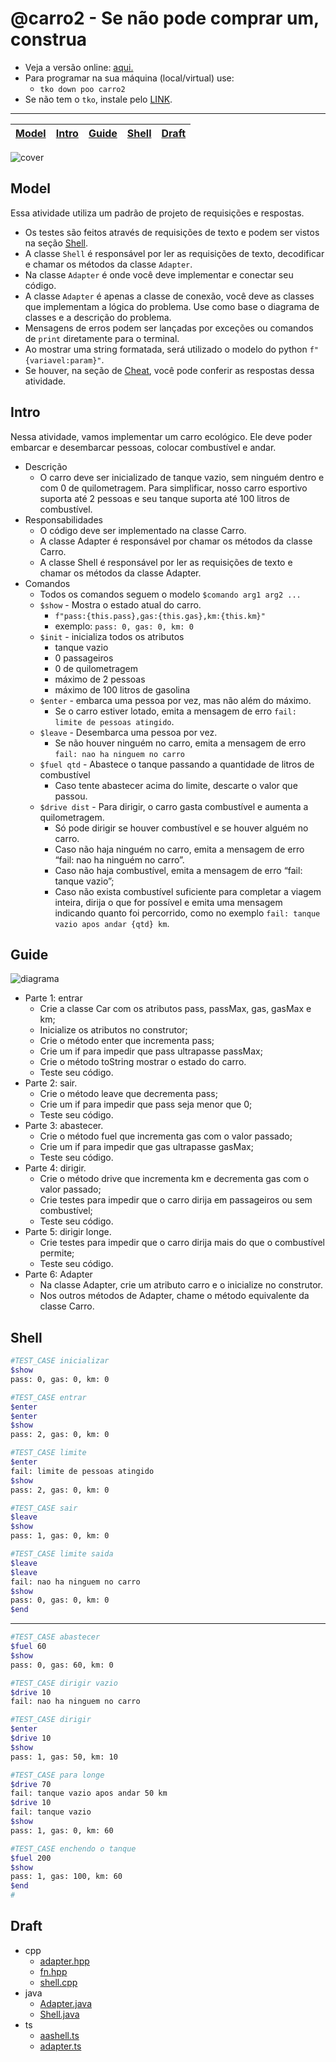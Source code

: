 # @carro2 - Se não pode comprar um, construa

- Veja a versão online: [aqui.](https://github.com/qxcodepoo/arcade/blob/master/base/carro2/Readme.md)
- Para programar na sua máquina (local/virtual) use:
  - `tko down poo carro2`
- Se não tem o `tko`, instale pelo [LINK](https://github.com/senapk/tko#tko).

---

<!-- toch -->
[Model](#model) | [Intro](#intro) | [Guide](#guide) | [Shell](#shell) | [Draft](#draft)
-- | -- | -- | -- | --
<!-- toch -->

![cover](https://raw.githubusercontent.com/qxcodepoo/arcade/master/base/carro2/cover.jpg)

## Model

Essa atividade utiliza um padrão de projeto de requisições e respostas.

- Os testes são feitos através de requisições de texto e podem ser vistos na seção [Shell](#shell).
- A classe `Shell` é responsável por ler as requisições de texto, decodificar e chamar os métodos da classe `Adapter`.
- Na classe `Adapter` é onde você deve implementar e conectar seu código.
- A classe `Adapter` é apenas a classe de conexão, você deve as classes que implementam a lógica do problema. Use como base o diagrama de classes e a descrição do problema.
- Mensagens de erros podem ser lançadas por exceções ou comandos de `print` diretamente para o terminal.
- Ao mostrar uma string formatada, será utilizado o modelo do python `f"{variavel:param}"`.
- Se houver, na seção de [Cheat](#cheat), você pode conferir as respostas dessa atividade.

## Intro

Nessa atividade, vamos implementar um carro ecológico. Ele deve poder embarcar e desembarcar pessoas, colocar combustível e andar.

- Descrição
  - O carro deve ser inicializado de tanque vazio, sem ninguém dentro e com 0 de quilometragem.
  Para simplificar, nosso carro esportivo suporta até 2 pessoas e seu tanque suporta até 100 litros de combustível.
- Responsabilidades
  - O código deve ser implementado na classe Carro.
  - A classe Adapter é responsável por chamar os métodos da classe Carro.
  - A classe Shell é responsável por ler as requisições de texto e chamar os métodos da classe Adapter.
- Comandos
  - Todos os comandos seguem o modelo `$comando arg1 arg2 ...`
  - `$show` - Mostra o estado atual do carro.
    - `f"pass:{this.pass},gas:{this.gas},km:{this.km}"`
    - exemplo: `pass: 0, gas: 0, km: 0`
  - `$init` - inicializa todos os atributos
    - tanque vazio
    - 0 passageiros
    - 0 de quilometragem
    - máximo de 2 pessoas
    - máximo de 100 litros de gasolina
  - `$enter` - embarca uma pessoa por vez, mas não além do máximo.
    - Se o carro estiver lotado, emita a mensagem de erro `fail: limite de pessoas atingido`.
  - `$leave` - Desembarca uma pessoa por vez.
    - Se não houver ninguém no carro, emita a mensagem de erro `fail: nao ha ninguem no carro`
  - `$fuel qtd` -  Abastece o tanque passando a quantidade de litros de combustível
    - Caso tente abastecer acima do limite, descarte o valor que passou.
  - `$drive dist` - Para dirigir, o carro gasta combustível e aumenta a quilometragem.
    - Só pode dirigir se houver combustível e se houver alguém no carro.
    - Caso não haja ninguém no carro, emita a mensagem de erro “fail: nao ha ninguém no carro”.
    - Caso não haja combustível, emita a mensagem de erro “fail: tanque vazio”;
    - Caso não exista combustível suficiente para completar a viagem inteira, dirija o que for possível e emita uma mensagem indicando quanto foi percorrido, como no exemplo `fail: tanque vazio apos andar {qtd} km`.

## Guide

![diagrama](https://raw.githubusercontent.com/qxcodepoo/arcade/master/base/carro2/diagrama.png)

- Parte 1: entrar
  - Crie a classe Car com os atributos pass, passMax, gas, gasMax e km;
  - Inicialize os atributos no construtor;
  - Crie o método enter que incrementa pass;
  - Crie um if para impedir que pass ultrapasse passMax;
  - Crie o método toString mostrar o estado do carro.
  - Teste seu código.
- Parte 2: sair.
  - Crie o método leave que decrementa pass;
  - Crie um if para impedir que pass seja menor que 0;
  - Teste seu código.
- Parte 3: abastecer.
  - Crie o método fuel que incrementa gas com o valor passado;
  - Crie um if para impedir que gas ultrapasse gasMax;
  - Teste seu código.
- Parte 4: dirigir.
  - Crie o método drive que incrementa km e decrementa gas com o valor passado;
  - Crie testes para impedir que o carro dirija em passageiros ou sem combustível;
  - Teste seu código.
- Parte 5: dirigir longe.
  - Crie testes para impedir que o carro dirija mais do que o combustível permite;
  - Teste seu código.
- Parte 6: Adapter
  - Na classe Adapter, crie um atributo carro e o inicialize no construtor.
  - Nos outros métodos de Adapter, chame o método equivalente da classe Carro.

## Shell

```bash
#TEST_CASE inicializar
$show
pass: 0, gas: 0, km: 0

#TEST_CASE entrar
$enter
$enter
$show
pass: 2, gas: 0, km: 0

#TEST_CASE limite
$enter
fail: limite de pessoas atingido
$show
pass: 2, gas: 0, km: 0

#TEST_CASE sair
$leave
$show
pass: 1, gas: 0, km: 0

#TEST_CASE limite saida
$leave
$leave
fail: nao ha ninguem no carro
$show
pass: 0, gas: 0, km: 0
$end
```

***

```bash
#TEST_CASE abastecer
$fuel 60
$show
pass: 0, gas: 60, km: 0

#TEST_CASE dirigir vazio
$drive 10
fail: nao ha ninguem no carro

#TEST_CASE dirigir
$enter
$drive 10
$show
pass: 1, gas: 50, km: 10

#TEST_CASE para longe
$drive 70
fail: tanque vazio apos andar 50 km
$drive 10
fail: tanque vazio
$show
pass: 1, gas: 0, km: 60

#TEST_CASE enchendo o tanque
$fuel 200
$show
pass: 1, gas: 100, km: 60
$end
#
```

## Draft

<!-- links .cache/draft -->
- cpp
  - [adapter.hpp](https://github.com/qxcodepoo/arcade/blob/master/base/carro2/.cache/draft/cpp/adapter.hpp)
  - [fn.hpp](https://github.com/qxcodepoo/arcade/blob/master/base/carro2/.cache/draft/cpp/fn.hpp)
  - [shell.cpp](https://github.com/qxcodepoo/arcade/blob/master/base/carro2/.cache/draft/cpp/shell.cpp)
- java
  - [Adapter.java](https://github.com/qxcodepoo/arcade/blob/master/base/carro2/.cache/draft/java/Adapter.java)
  - [Shell.java](https://github.com/qxcodepoo/arcade/blob/master/base/carro2/.cache/draft/java/Shell.java)
- ts
  - [aashell.ts](https://github.com/qxcodepoo/arcade/blob/master/base/carro2/.cache/draft/ts/aashell.ts)
  - [adapter.ts](https://github.com/qxcodepoo/arcade/blob/master/base/carro2/.cache/draft/ts/adapter.ts)
<!-- links -->

